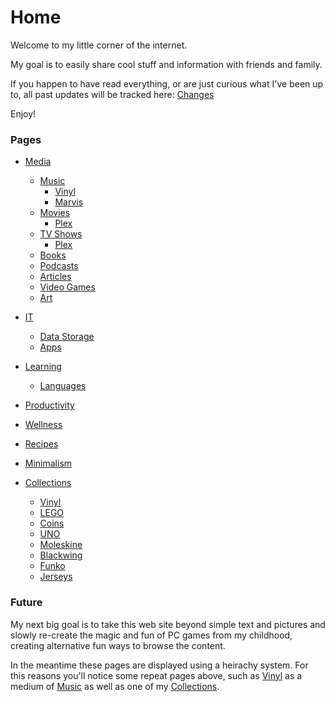 # Home

Welcome to my little corner of the internet.

My goal is to easily share cool stuff and information with friends and family.

If you happen to have read everything, or are just curious what I've been up to, all past updates will be tracked here:
[Changes](changes.md)

Enjoy!

### Pages

* [Media](media.md)
	* [Music](music.md)
		* [Vinyl](vinyl.md)
		* [Marvis](marvis.md)
	* [Movies](movies.md)
		* [Plex](plex.md)
	* [TV Shows](tv-shows.md)
		* [Plex](plex.md)
	* [Books](books.md)
	* [Podcasts](podcasts.md)
	* [Articles](articles.md)
	* [Video Games](video-games.md)
	* [Art](art.md)

* [IT](it.md)
	* [Data Storage](data-storage.md)
	* [Apps](apps.md) 

* [Learning](learning.md)
	* [Languages](languages.md)

* [Productivity](productivity.md)

* [Wellness](wellness.md)

* [Recipes](recipes.md)

* [Minimalism](minimalism.md)

* [Collections](collections.md)
	* [Vinyl](vinyl.md)
	* [LEGO](lego.md)
	* [Coins](coins.md)
	* [UNO](uno.md)
	* [Moleskine](moleskine.md)
	* [Blackwing](blackwing.md)
	* [Funko](funko.md)
	* [Jerseys](jerseys.md)

<!--	* [Bobbleheads](bobbleheads.md)-->


### Future

My next big goal is to take this web site beyond simple text and pictures and slowly re-create the magic and fun of PC games from my childhood, creating alternative fun ways to browse the content.

In the meantime these pages are displayed using a heirachy system. For this reasons you'll notice some repeat pages above, such as [Vinyl](vinyl.md) as a medium of [Music](music.md) as well as one of my [Collections](collections).



